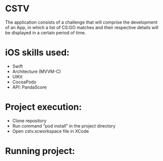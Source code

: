 # CSTV
The application consists of a challenge that will comprise the development of an App, in which a list of CS:GO matches and their respective details will be displayed in a certain period of time.

# iOS skills used:
- Swift
- Architecture (MVVM-C)
- UIKit
- CocoaPods
- API: PandaScore

# Project execution:
- Clone repository
- Run command “pod install” in the project directory 
- Open cstv.xcworkspace file in XCode

# Running project:
